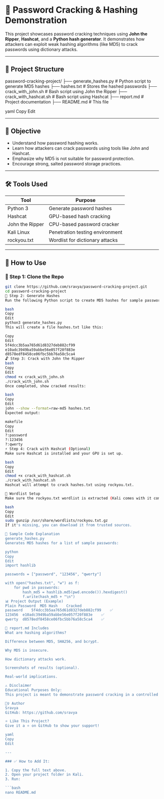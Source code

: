 # 🔐 Password Cracking & Hashing Demonstration

This project showcases password cracking techniques using **John the Ripper**, **Hashcat**, and a **Python hash generator**. It demonstrates how attackers can exploit weak hashing algorithms (like MD5) to crack passwords using dictionary attacks.

---

## 📁 Project Structure

password-cracking-project/
├── generate_hashes.py # Python script to generate MD5 hashes
├── hashes.txt # Stores the hashed passwords
├── crack_with_john.sh # Bash script using John the Ripper
├── crack_with_hashcat.sh # Bash script using Hashcat
├── report.md # Project documentation
├── README.md # This file

yaml
Copy
Edit

---

## 🎯 Objective

- Understand how password hashing works.
- Learn how attackers can crack passwords using tools like John and Hashcat.
- Emphasize why MD5 is not suitable for password protection.
- Encourage strong, salted password storage practices.

---

## 🛠 Tools Used

| Tool           | Purpose                              |
|----------------|--------------------------------------|
| Python 3       | Generate password hashes             |
| Hashcat        | GPU-based hash cracking              |
| John the Ripper| CPU-based password cracker           |
| Kali Linux     | Penetration testing environment      |
| rockyou.txt    | Wordlist for dictionary attacks      |

---

## 🚀 How to Use

### 🔧 Step 1: Clone the Repo

```bash
git clone https://github.com/sravya/password-cracking-project.git
cd password-cracking-project
🧪 Step 2: Generate Hashes
Run the following Python script to create MD5 hashes for sample passwords:

bash
Copy
Edit
python3 generate_hashes.py
This will create a file hashes.txt like this:

Copy
Edit
5f4dcc3b5aa765d61d8327deb882cf99
e10adc3949ba59abbe56e057f20f883e
d8578edf8458ce06fbc5bb76a58c5ca4
🔓 Step 3: Crack with John the Ripper
bash
Copy
Edit
chmod +x crack_with_john.sh
./crack_with_john.sh
Once completed, show cracked results:

bash
Copy
Edit
john --show --format=raw-md5 hashes.txt
Expected output:

makefile
Copy
Edit
?:password
?:123456
?:qwerty
⚡ Step 4: Crack with Hashcat (Optional)
Make sure Hashcat is installed and your GPU is set up.

bash
Copy
Edit
chmod +x crack_with_hashcat.sh
./crack_with_hashcat.sh
Hashcat will attempt to crack hashes.txt using rockyou.txt.

📄 Wordlist Setup
Make sure the rockyou.txt wordlist is extracted (Kali comes with it compressed):

bash
Copy
Edit
sudo gunzip /usr/share/wordlists/rockyou.txt.gz
If it's missing, you can download it from trusted sources.

📘 Sample Code Explanation
generate_hashes.py
Generates MD5 hashes for a list of sample passwords:

python
Copy
Edit
import hashlib

passwords = ["password", "123456", "qwerty"]

with open("hashes.txt", "w") as f:
    for pwd in passwords:
        hash_md5 = hashlib.md5(pwd.encode()).hexdigest()
        f.write(hash_md5 + "\n")
📊 Project Output (Example)
Plain Password	MD5 Hash	Cracked
password	5f4dcc3b5aa765d61d8327deb882cf99	✅
123456	e10adc3949ba59abbe56e057f20f883e	✅
qwerty	d8578edf8458ce06fbc5bb76a58c5ca4	✅

📎 report.md Includes
What are hashing algorithms?

Difference between MD5, SHA256, and bcrypt.

Why MD5 is insecure.

How dictionary attacks work.

Screenshots of results (optional).

Real-world implications.

⚠️ Disclaimer
Educational Purposes Only:
This project is meant to demonstrate password cracking in a controlled environment. Do NOT use these techniques for unethical or unauthorized activities.

🙋‍♀️ Author
Sravya
GitHub: https://github.com/sravya

⭐ Like This Project?
Give it a ⭐ on GitHub to show your support!

yaml
Copy
Edit

---

### ✅ How to Add It:

1. Copy the full text above.
2. Open your project folder in Kali.
3. Run:

```bash
nano README.md
